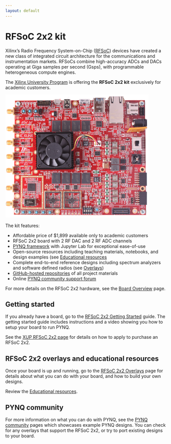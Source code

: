```yaml
---
layout: default
---
```


# RFSoC 2x2 kit

Xilinx’s Radio Frequency System-on-Chip ([RFSoC](https://www.xilinx.com/products/silicon-devices/soc/rfsoc.html)) devices have created a new class of integrated circuit architecture for the communications and instrumentation markets. RFSoCs combine high-accuracy ADCs and DACs operating at Giga samples per second (Gsps), with programmable heterogeneous compute engines.

The [Xilinx University Program](https://www.xilinx.com/support/university/boards-portfolio/xup-boards/RFSoC2x2.html) is offering the **RFSoC 2x2 kit** exclusively for academic customers. 

<img src="./images/01_rfsoc_2x2_t.png" style="zoom:75%;" />

The kit features:

* Affordable price of $1,899 available only to academic customers 
* RFSoC 2x2 board with 2 RF DAC and 2 RF ADC channels
* [PYNQ framework](http://www.pynq.io) with Jupyter Lab for exceptional ease-of-use 
* Open-source resources including teaching materials, notebooks, and design examples  (see [Educational resources](./educational_resource.html)
* Complete end-to-end reference designs including spectrum analyzers and software defined radios (see [Overlays](overlays.html))
* [GitHub-hosted repositories](https://github.com/Xilinx/RFSoC2x2-PYNQ) of all project materials
* Online [PYNQ community support forum](https://discuss.pynq.io/)

For more details on the RFSoC 2x2 hardware, see the [Board Overview](overview.md) page.

## Getting started

If you already have a board, go to the [RFSoC 2x2 Getting Started](./getting_started.md) guide. The getting started guide includes instructions and a video showing you how to setup your board to run PYNQ. 

See the [XUP RFSoC 2x2 page](http://www.xilinx.com/support/university/boards-portfolio/xup-boards/RFSoC2x2.html) for details on how to apply to purchase an RFSoC 2x2.

## RFSoC 2x2 overlays and educational resources

Once your board is up and running, go to the [RFSoC 2x2 Overlays](./overlays.md) page for details about what you can do with your board, and how to build your own designs.

Review the [Educational resources](./educational_resource.html).

## PYNQ community

For more information on what you can do with PYNQ, see the [PYNQ community](http://www.pynq.io/community.html) pages which showcases example PYNQ designs. You can check for any overlays that support the RFSoC 2x2, or try to port existing designs to your board.

